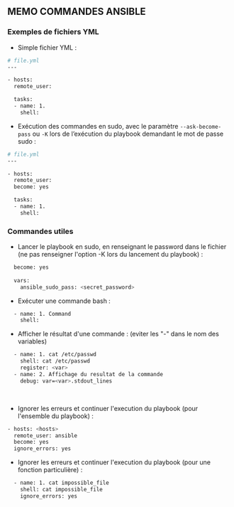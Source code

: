 ## MEMO COMMANDES ANSIBLE


### Exemples de fichiers YML
* Simple fichier YML :
```bash
# file.yml
---

- hosts: 
  remote_user: 

  tasks:
  - name: 1.
    shell:

```
* Exécution des commandes en sudo, avec le paramètre <code>--ask-become-pass</code> ou <code>-K</code> lors de l’exécution du playbook demandant le mot de passe sudo :
```bash
# file.yml
---

- hosts: 
  remote_user: 
  become: yes

  tasks:
  - name: 1.
    shell:

```


### Commandes utiles
* Lancer le playbook en sudo, en renseignant le password dans le fichier (ne pas renseigner l'option -K lors du lancement du playbook) :
```bash
  become: yes
  
  vars:
    ansible_sudo_pass: <secret_password>
```
* Exécuter une commande bash :
```bash
  - name: 1. Command 
    shell: 
```
* Afficher le résultat d'une commande : (eviter les "-" dans le nom des variables)
```bash
  - name: 1. cat /etc/passwd
    shell: cat /etc/passwd
    register: <var>
  - name: 2. Affichage du resultat de la commande
    debug: var=<var>.stdout_lines
```
<br>

* Ignorer les erreurs et continuer l'execution du playbook (pour l'ensemble du playbook) :
```bash
- hosts: <hosts>
  remote_user: ansible
  become: yes
  ignore_errors: yes
```
* Ignorer les erreurs et continuer l'execution du playbook (pour une fonction particulière) :
```bash
  - name: 1. cat impossible_file
    shell: cat impossible_file
    ignore_errors: yes
```

